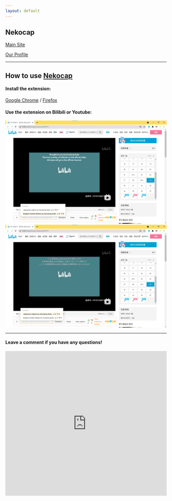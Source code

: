 ```yaml
---
layout: default
---
```


## Nekocap 

<a href="https://nekocap.com/"> Main Site </a> 

<a href="https://nekocap.com/capper/DF3YHpusni"> Our Profile </a>

-----

## How to use <a href="https://nekocap.com">Nekocap</a>

#### Install the extension:


<a href="https://chrome.google.com/webstore/detail/nekocap/gmopgnhbhiniibbiilmbjilcmgaocokj">Google Chrome</a> / <a href="https://addons.mozilla.org/en-US/firefox/addon/nekocap/">Firefox</a>



#### Use the extension on Bilibili or Youtube:

<img src="images/NekocapEN.jpg">



<img src="images/NekocapJP.jpg">

-----

#### Leave a comment if you have any questions!

<iframe src="https://www6.cbox.ws/box/?boxid=864462&boxtag=r6qJLi" width="100%" height="450" allowtransparency="yes" allow="autoplay" frameborder="0" marginheight="0" marginwidth="0" scrolling="auto"></iframe>	

